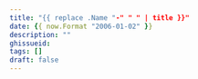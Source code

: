 ```yaml
---
title: "{{ replace .Name "-" " " | title }}"
date: {{ now.Format "2006-01-02" }}
description: ""
ghissueid: 
tags: []
draft: false
---
```


